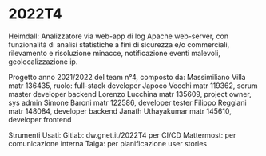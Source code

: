 # 2022T4
Heimdall: Analizzatore via web-app di log Apache web-server, con funzionalità di analisi statistiche a fini di sicurezza e/o commerciali, rilevamento e risoluzione minacce, notificazione eventi malevoli, geolocalizzazione ip.

Progetto anno 2021/2022 del team n°4, composto da: 
Massimiliano Villa matr 136435, ruolo: full-stack developer
Japoco Vecchi matr 119362, scrum master developer backend
Lorenzo Lucchina matr 135609, project owner, sys admin
Simone Baroni matr 122586, developer tester
Filippo Reggiani matr 148084, developer backend
Janath Uthayakumar matr 145610, developer frontend

Strumenti Usati:
Gitlab: dw.gnet.it/2022T4 per CI/CD
Mattermost: per comunicazione interna
Taiga: per pianificazione user stories
